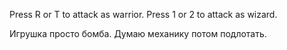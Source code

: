 Press R or T to attack as warrior.
Press 1 or 2 to attack as wizard.

Игрушка просто бомба. Думаю механику потом подлотать.
